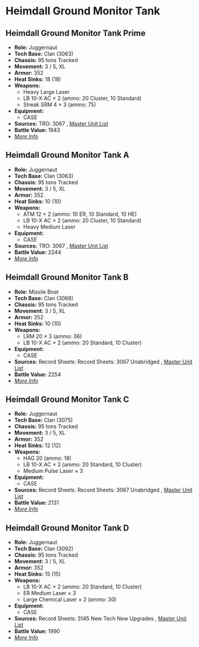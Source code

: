 # Heimdall Ground Monitor Tank 

## Heimdall Ground Monitor Tank Prime 

- **Role:** Juggernaut 
- **Tech Base:** Clan (3063) 
- **Chassis:** 95 tons Tracked 
- **Movement:** 3 / 5, XL 
- **Armor:** 352 
- **Heat Sinks:** 18 (18) 
- **Weapons:** 
  - Heavy Large Laser 
  - LB 10-X AC × 2 (ammo: 20 Cluster, 10 Standard) 
  - Streak SRM 4 × 3 (ammo: 75) 
- **Equipment:** 
  - CASE 
- **Sources:** TRO: 3067 , [Master Unit List](http://masterunitlist.info/Unit/Details/4293) 
- **Battle Value:** 1943 
- [*More Info*](heimdall_ground_monitor_tank/heimdall_ground_monitor_tank_prime.md) 

## Heimdall Ground Monitor Tank A 

- **Role:** Juggernaut 
- **Tech Base:** Clan (3063) 
- **Chassis:** 95 tons Tracked 
- **Movement:** 3 / 5, XL 
- **Armor:** 352 
- **Heat Sinks:** 10 (10) 
- **Weapons:** 
  - ATM 12 × 2 (ammo: 10 ER, 10 Standard, 10 HE) 
  - LB 10-X AC × 2 (ammo: 20 Cluster, 10 Standard) 
  - Heavy Medium Laser 
- **Equipment:** 
  - CASE 
- **Sources:** TRO: 3067 , [Master Unit List](http://masterunitlist.info/Unit/Details/4292) 
- **Battle Value:** 2244 
- [*More Info*](heimdall_ground_monitor_tank/heimdall_ground_monitor_tank_a.md) 

## Heimdall Ground Monitor Tank B 

- **Role:** Missile Boat 
- **Tech Base:** Clan (3068) 
- **Chassis:** 95 tons Tracked 
- **Movement:** 3 / 5, XL 
- **Armor:** 352 
- **Heat Sinks:** 10 (10) 
- **Weapons:** 
  - LRM 20 × 3 (ammo: 36) 
  - LB 10-X AC × 2 (ammo: 20 Standard, 10 Cluster) 
- **Equipment:** 
  - CASE 
- **Sources:** Record Sheets: Record Sheets: 3067 Unabridged , [Master Unit List](http://masterunitlist.info/Unit/Details/5742) 
- **Battle Value:** 2254 
- [*More Info*](heimdall_ground_monitor_tank/heimdall_ground_monitor_tank_b.md) 

## Heimdall Ground Monitor Tank C 

- **Role:** Juggernaut 
- **Tech Base:** Clan (3075) 
- **Chassis:** 95 tons Tracked 
- **Movement:** 3 / 5, XL 
- **Armor:** 352 
- **Heat Sinks:** 12 (12) 
- **Weapons:** 
  - HAG 20 (ammo: 18) 
  - LB 10-X AC × 2 (ammo: 20 Standard, 10 Cluster) 
  - Medium Pulse Laser × 3 
- **Equipment:** 
  - CASE 
- **Sources:** Record Sheets: Record Sheets: 3067 Unabridged , [Master Unit List](http://masterunitlist.info/Unit/Details/5743) 
- **Battle Value:** 2131 
- [*More Info*](heimdall_ground_monitor_tank/heimdall_ground_monitor_tank_c.md) 

## Heimdall Ground Monitor Tank D 

- **Role:** Juggernaut 
- **Tech Base:** Clan (3092) 
- **Chassis:** 95 tons Tracked 
- **Movement:** 3 / 5, XL 
- **Armor:** 352 
- **Heat Sinks:** 15 (15) 
- **Weapons:** 
  - LB 10-X AC × 2 (ammo: 20 Standard, 10 Cluster) 
  - ER Medium Laser × 3 
  - Large Chemical Laser × 2 (ammo: 30) 
- **Equipment:** 
  - CASE 
- **Sources:** Record Sheets: 3145 New Tech New Upgrades , [Master Unit List](http://masterunitlist.info/Unit/Details/6804) 
- **Battle Value:** 1990 
- [*More Info*](heimdall_ground_monitor_tank/heimdall_ground_monitor_tank_d.md) 

